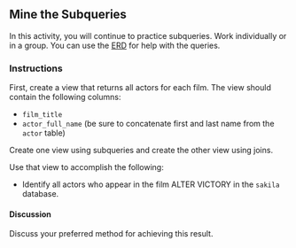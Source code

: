 ## Mine the Subqueries

In this activity, you will continue to practice subqueries. Work individually or in a group. You can use the [ERD](http://www.postgresqltutorial.com/postgresql-sample-database/) for help with the queries.

### Instructions

First, create a view that returns all actors for each film. The view should contain the following columns:
* `film_title`
* `actor_full_name` (be sure to concatenate first and last name from the `actor` table)

Create one view using subqueries and create the other view using joins.

Use that view to accomplish the following:

* Identify all actors who appear in the film ALTER VICTORY in the `sakila` database.

#### Discussion
Discuss your preferred method for achieving this result.
